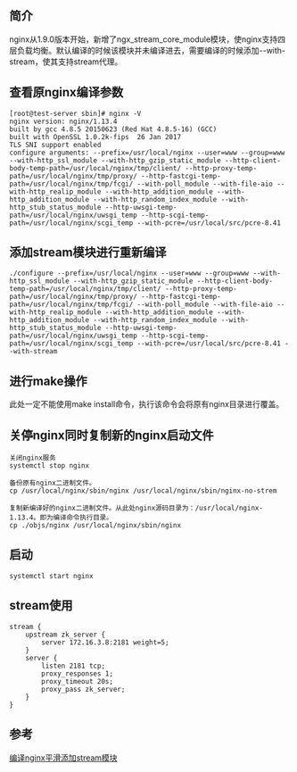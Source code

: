 ## 简介
nginx从1.9.0版本开始，新增了ngx_stream_core_module模块，使nginx支持四层负载均衡。默认编译的时候该模块并未编译进去，需要编译的时候添加--with-stream，使其支持stream代理。

## 查看原nginx编译参数
```
[root@test-server sbin]# nginx -V
nginx version: nginx/1.13.4
built by gcc 4.8.5 20150623 (Red Hat 4.8.5-16) (GCC) 
built with OpenSSL 1.0.2k-fips  26 Jan 2017
TLS SNI support enabled
configure arguments: --prefix=/usr/local/nginx --user=www --group=www --with-http_ssl_module --with-http_gzip_static_module --http-client-body-temp-path=/usr/local/nginx/tmp/client/ --http-proxy-temp-path=/usr/local/nginx/tmp/proxy/ --http-fastcgi-temp-path=/usr/local/nginx/tmp/fcgi/ --with-poll_module --with-file-aio --with-http_realip_module --with-http_addition_module --with-http_addition_module --with-http_random_index_module --with-http_stub_status_module --http-uwsgi-temp-path=/usr/local/nginx/uwsgi_temp --http-scgi-temp-path=/usr/local/nginx/scgi_temp --with-pcre=/usr/local/src/pcre-8.41
```

## 添加stream模块进行重新编译
```
./configure --prefix=/usr/local/nginx --user=www --group=www --with-http_ssl_module --with-http_gzip_static_module --http-client-body-temp-path=/usr/local/nginx/tmp/client/ --http-proxy-temp-path=/usr/local/nginx/tmp/proxy/ --http-fastcgi-temp-path=/usr/local/nginx/tmp/fcgi/ --with-poll_module --with-file-aio --with-http_realip_module --with-http_addition_module --with-http_addition_module --with-http_random_index_module --with-http_stub_status_module --http-uwsgi-temp-path=/usr/local/nginx/uwsgi_temp --http-scgi-temp-path=/usr/local/nginx/scgi_temp --with-pcre=/usr/local/src/pcre-8.41 --with-stream
```

## 进行make操作
此处一定不能使用make install命令，执行该命令会将原有nginx目录进行覆盖。

## 关停nginx同时复制新的nginx启动文件
```
关闭nginx服务
systemctl stop nginx
 
备份原有nginx二进制文件。
cp /usr/local/nginx/sbin/nginx /usr/local/nginx/sbin/nginx-no-strem
 
复制新编译好的nginx二进制文件。从此处nginx源码目录为：/usr/local/nginx-1.13.4。即为编译命令执行目录。
cp ./objs/nginx /usr/local/nginx/sbin/nginx
```

## 启动
```
systemctl start nginx
```

## stream使用
```
stream {
    upstream zk_server {
        server 172.16.3.8:2181 weight=5;
    }
    server {
        listen 2181 tcp;
        proxy_responses 1;
        proxy_timeout 20s;
        proxy_pass zk_server;
    }
}

```

## 参考
[编译nginx平滑添加stream模块](https://www.cnblogs.com/crysmile/p/9565048.html)
